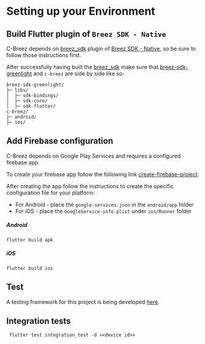 # Setting up your Environment

## Build Flutter plugin of `Breez SDK - Native`

C-Breez depends on [breez_sdk](https://github.com/breez/breez-sdk-greenlight/tree/main/libs/sdk-flutter) plugin of [Breez SDK - Native](https://sdk-doc-greenlight.breez.technology/),
so be sure to follow those instructions first.

After successfully having built the [breez_sdk](https://github.com/breez/breez-sdk-greenlight/tree/main/libs/sdk-flutter) make sure that [breez-sdk-greenlight](https://github.com/breez/breez-sdk-greenlight)
and `c-breez` are side by side like so:

```
breez-sdk-greenlight/
├─ libs/
│  ├─ sdk-bindings/
│  ├─ sdk-core/
│  ├─ sdk-flutter/
c-breez/
├─ android/
├─ ios/
```

## Add Firebase configuration

C-Breez depends on Google Play Services and requires a configured firebase app.

To create your firebase app follow the following link
[create-firebase-project](https://firebase.google.com/docs/android/setup#create-firebase-project).

After creating the app follow the instructions to create the specific
configuration file for your platform:
* For Android - place the `google-services.json` in the `android/app` folder
* For iOS - place the `GoogleService-info.plist` under `ios/Runner` folder

##### Android

```
flutter build apk
```

##### iOS

```
flutter build ios
```

## Test

A testing framework for this project is being developed [here](https://github.com/breez/lntest).

## Integration tests

```
 flutter test integration_test -d <<device id>>
```